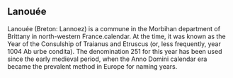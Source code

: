 ## Lanouée

Lanouée (Breton: Lannoez) is a commune in the Morbihan department of Brittany in north-western France.calendar. At the time, it was known as the Year of the Consulship of Traianus and Etruscus (or, less frequently, year 1004 Ab urbe condita). The denomination 251 for this year has been used since the early medieval period, when the Anno Domini calendar era became the prevalent method in Europe for naming years.